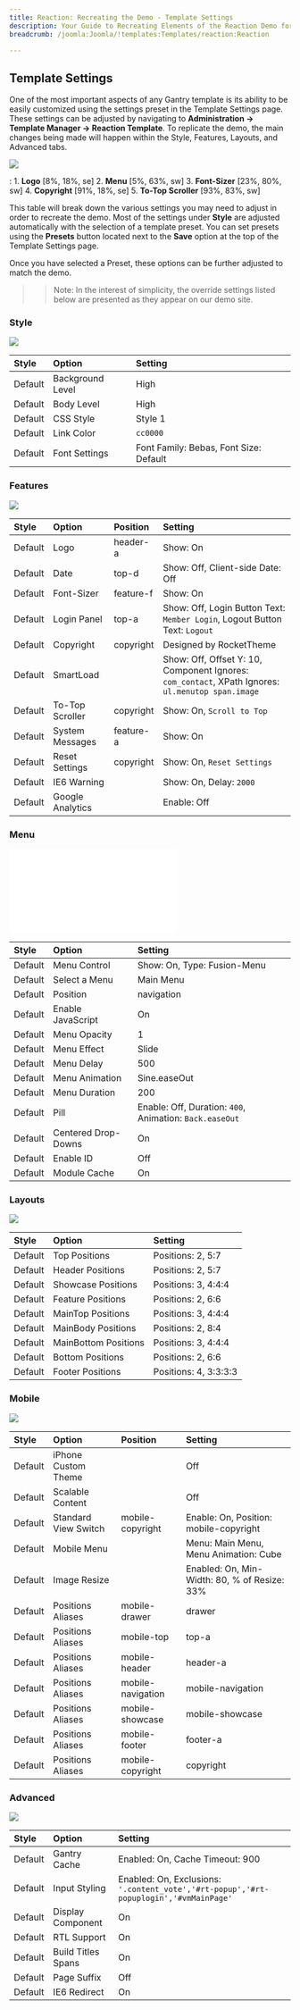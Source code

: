 ```yaml
---
title: Reaction: Recreating the Demo - Template Settings
description: Your Guide to Recreating Elements of the Reaction Demo for Joomla
breadcrumb: /joomla:Joomla/!templates:Templates/reaction:Reaction

---
```


Template Settings
-----
One of the most important aspects of any Gantry template is its ability to be easily customized using the settings preset in the Template Settings page. These settings can be adjusted by navigating to **Administration -> Template Manager -> Reaction Template**. To replicate the demo, the main changes being made will happen within the Style, Features, Layouts, and Advanced tabs.

![][template2]

:   1. **Logo** [8%, 18%, se]
    2. **Menu** [5%, 63%, sw]
    3. **Font-Sizer** [23%, 80%, sw]
    4. **Copyright** [91%, 18%, se]
    5. **To-Top Scroller** [93%, 83%, sw]

This table will break down the various settings you may need to adjust in order to recreate the demo. Most of the settings under **Style** are adjusted automatically with the selection of a template preset. You can set presets using the **Presets** button located next to the **Save** option at the top of the Template Settings page.

Once you have selected a Preset, these options can be further adjusted to match the demo.

>> Note: In the interest of simplicity, the override settings listed below are presented as they appear on our demo site.

### Style

![][styles]

| Style       | Option           | Setting                                |
| :---------- | :----------      | :----------                            |
| Default     | Background Level | High                                   |
| Default     | Body Level       | High                                   |
| Default     | CSS Style        | Style 1                                |
| Default     | Link Color       | `cc0000`                               |
| Default     | Font Settings    | Font Family: Bebas, Font Size: Default |

### Features

![][features]

| Style       | Option           | Position    | Setting                                                                                           |
| :---------- | :----------      | :---------- | :----------                                                                                       |
| Default     | Logo             | header-a    | Show: On                                                                                          |
| Default     | Date             | top-d       | Show: Off, Client-side Date: Off                                                                  |
| Default     | Font-Sizer       | feature-f   | Show: On                                                                                          |
| Default     | Login Panel      | top-a       | Show: Off, Login Button Text: `Member Login`, Logout Button Text: `Logout`                        |
| Default     | Copyright        | copyright   | Designed by RocketTheme                                                                           |
| Default     | SmartLoad        |             | Show: Off, Offset Y: 10, Component Ignores: `com_contact`, XPath Ignores: `ul.menutop span.image` |
| Default     | To-Top Scroller  | copyright   | Show: On, `Scroll to Top`                                                                         |
| Default     | System Messages  | feature-a   | Show: On                                                                                          |
| Default     | Reset Settings   | copyright   | Show: On, `Reset Settings`                                                                        |
| Default     | IE6 Warning      |             | Show: On, Delay: `2000`                                                                           |
| Default     | Google Analytics |             | Enable: Off                                                                                       |

### Menu

![][menu]

| Style       | Option              | Setting                                                 |
| :---------- | :----------         | :----------                                             |
| Default     | Menu Control        | Show: On, Type: Fusion-Menu                             |
| Default     | Select a Menu       | Main Menu                                               |
| Default     | Position            | navigation                                              |
| Default     | Enable JavaScript   | On                                                      |
| Default     | Menu Opacity        | 1                                                       |
| Default     | Menu Effect         | Slide                                                   |
| Default     | Menu Delay          | 500                                                     |
| Default     | Menu Animation      | Sine.easeOut                                            |
| Default     | Menu Duration       | 200                                                     |
| Default     | Pill                | Enable: Off, Duration: `400`, Animation: `Back.easeOut` |
| Default     | Centered Drop-Downs | On                                                      |
| Default     | Enable ID           | Off                                                     |
| Default     | Module Cache        | On                                                      |

### Layouts

![][layouts]

| Style       | Option               | Setting               |
| :---------- | :----------          | :----------           |
| Default     | Top Positions        | Positions: 2, 5:7     |
| Default     | Header Positions     | Positions: 2, 5:7     |
| Default     | Showcase Positions   | Positions: 3, 4:4:4   |
| Default     | Feature Positions    | Positions: 2, 6:6     |
| Default     | MainTop Positions    | Positions: 3, 4:4:4   |
| Default     | MainBody Positions   | Positions: 2, 8:4     |
| Default     | MainBottom Positions | Positions: 3, 4:4:4   |
| Default     | Bottom Positions     | Positions: 2, 6:6     |
| Default     | Footer Positions     | Positions: 4, 3:3:3:3 |

### Mobile

![][mobile]

| Style       | Option               | Position          | Setting                                      |
| :---------- | :----------          | :----------       | :----------                                  |
| Default     | iPhone Custom Theme  |                   | Off                                          |
| Default     | Scalable Content     |                   | Off                                          |
| Default     | Standard View Switch | mobile-copyright  | Enable: On, Position: mobile-copyright       |
| Default     | Mobile Menu          |                   | Menu: Main Menu, Menu Animation: Cube        |
| Default     | Image Resize         |                   | Enabled: On, Min-Width: 80, % of Resize: 33% |
| Default     | Positions Aliases    | mobile-drawer     | drawer                                       |
| Default     | Positions Aliases    | mobile-top        | top-a                                        |
| Default     | Positions Aliases    | mobile-header     | header-a                                     |
| Default     | Positions Aliases    | mobile-navigation | mobile-navigation                            |
| Default     | Positions Aliases    | mobile-showcase   | mobile-showcase                              |
| Default     | Positions Aliases    | mobile-footer     | footer-a                                     |
| Default     | Positions Aliases    | mobile-copyright  | copyright                                    |

### Advanced

![][advanced]

| Style       | Option             | Setting                                                                               |
| :---------- | :----------        | :----------                                                                           |
| Default     | Gantry Cache       | Enabled: On, Cache Timeout: 900                                                       |
| Default     | Input Styling      | Enabled: On, Exclusions: `'.content_vote','#rt-popup','#rt-popuplogin','#vmMainPage'` |
| Default     | Display Component  | On                                                                                    |
| Default     | RTL Support        | On                                                                                    |
| Default     | Build Titles Spans | On                                                                                    |
| Default     | Page Suffix        | Off                                                                                   |
| Default     | IE6 Redirect       | On                                                                                    |

[menu]: ../../start/menu.md
[Style]: http://docs.gantry.org/gantry4/configure
[template2]: assets/reaction2.jpeg
[styles]: assets/setstyle.jpeg
[features]: assets/setfeatures.jpeg
[menu]: assets/setmenu.jpeg
[layouts]: assets/setlayouts.jpeg
[mobile]: assets/setmobile.jpeg
[advanced]: assets/setadvanced.jpeg
